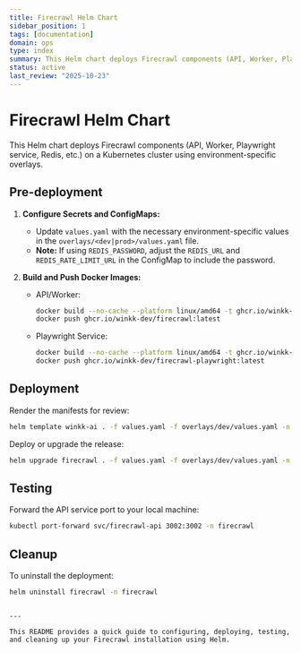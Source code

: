 ```yaml
---
title: Firecrawl Helm Chart
sidebar_position: 1
tags: [documentation]
domain: ops
type: index
summary: This Helm chart deploys Firecrawl components (API, Worker, Playwright service, Redis, etc.) on a Kubernetes cluster using environment-specific overlay...
status: active
last_review: "2025-10-23"
---
```


# Firecrawl Helm Chart
This Helm chart deploys Firecrawl components (API, Worker, Playwright service, Redis, etc.) on a Kubernetes cluster using environment-specific overlays.

## Pre-deployment

1. **Configure Secrets and ConfigMaps:**
   - Update `values.yaml` with the necessary environment-specific values in the `overlays/<dev|prod>/values.yaml` file.
   - **Note:** If using `REDIS_PASSWORD`, adjust the `REDIS_URL` and `REDIS_RATE_LIMIT_URL` in the ConfigMap to include the password.

2. **Build and Push Docker Images:**
   - API/Worker:
     ```bash
     docker build --no-cache --platform linux/amd64 -t ghcr.io/winkk-dev/firecrawl:latest ../../../apps/api
     docker push ghcr.io/winkk-dev/firecrawl:latest
     ```
   - Playwright Service:
     ```bash
     docker build --no-cache --platform linux/amd64 -t ghcr.io/winkk-dev/firecrawl-playwright:latest ../../../apps/playwright-service
     docker push ghcr.io/winkk-dev/firecrawl-playwright:latest
     ```

## Deployment

Render the manifests for review:
```bash
helm template winkk-ai . -f values.yaml -f overlays/dev/values.yaml -n winkk-ai
```

Deploy or upgrade the release:
```bash
helm upgrade firecrawl . -f values.yaml -f overlays/dev/values.yaml -n firecrawl --install --create-namespace
```

## Testing

Forward the API service port to your local machine:
```bash
kubectl port-forward svc/firecrawl-api 3002:3002 -n firecrawl
```

## Cleanup

To uninstall the deployment:
```bash
helm uninstall firecrawl -n firecrawl
```
```

---

This README provides a quick guide to configuring, deploying, testing, and cleaning up your Firecrawl installation using Helm.